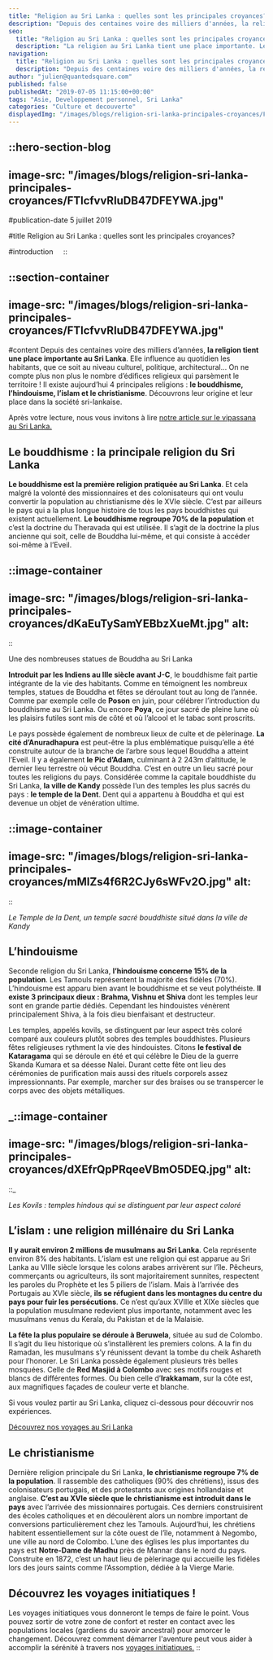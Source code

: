 ```yaml
---
title: "Religion au Sri Lanka : quelles sont les principales croyances?"
description: "Depuis des centaines voire des milliers d'années, la religion tient une place importante au Sri Lanka . Elle influence au quotidien les habitants, que ce soit au niveau culturel, politique, architectural... On ne compte plus non plus le nombre d'édifices religieux qui parsèment le territoire ! Il existe aujourd'hui..."
seo:
  title: "Religion au Sri Lanka : quelles sont les principales croyances ? | Odysway"
  description: "La religion au Sri Lanka tient une place importante. Le pays compte 4 croyances principales : le bouddhisme, l'hindouisme, l'islam et le christianisme."
navigation:
  title: "Religion au Sri Lanka : quelles sont les principales croyances?"
  description: "Depuis des centaines voire des milliers d'années, la religion tient une place importante au Sri Lanka . Elle influence au quotidien les habitants, que ce soit au niveau culturel, politique, architectural... On ne compte plus non plus le nombre d'édifices religieux qui parsèment le territoire ! Il existe aujourd'hui..."
author: "julien@quantedsquare.com"
published: false
publishedAt: "2019-07-05 11:15:00+00:00"
tags: "Asie, Developpement personnel, Sri Lanka"
categories: "Culture et decouverte"
displayedImg: "/images/blogs/religion-sri-lanka-principales-croyances/FTlcfvvRIuDB47DFEYWA.jpg"
---
```


::hero-section-blog
---
image-src: "/images/blogs/religion-sri-lanka-principales-croyances/FTlcfvvRIuDB47DFEYWA.jpg"
---
#publication-date
5 juillet 2019

#title
Religion au Sri Lanka : quelles sont les principales croyances?

#introduction
   
::

::section-container
---
image-src: "/images/blogs/religion-sri-lanka-principales-croyances/FTlcfvvRIuDB47DFEYWA.jpg"
---
#content
Depuis des centaines voire des milliers d’années, **la religion tient une place importante au Sri Lanka**. Elle influence au quotidien les habitants, que ce soit au niveau culturel, politique, architectural… On ne compte plus non plus le nombre d’édifices religieux qui parsèment le territoire ! Il existe aujourd’hui 4 principales religions : **le bouddhisme, l’hindouisme, l’islam et le christianisme**. Découvrons leur origine et leur place dans la société sri-lankaise.

Après votre lecture, nous vous invitons à lire [notre article sur le vipassana au Sri Lanka.](https://odysway.com/vipassana-sri-lanka)

## **Le bouddhisme : la principale religion du Sri Lanka**

**Le bouddhisme est la première religion pratiquée au Sri Lanka**. Et cela malgré la volonté des missionnaires et des colonisateurs qui ont voulu convertir la population au christianisme dès le XVIe siècle. C’est par ailleurs le pays qui a la plus longue histoire de tous les pays bouddhistes qui existent actuellement. **Le bouddhisme regroupe 70% de la population** et c’est la doctrine du Theravada qui est utilisée. Il s’agit de la doctrine la plus ancienne qui soit, celle de Bouddha lui-même, et qui consiste à accéder soi-même à l’Eveil.

::image-container
---
image-src: "/images/blogs/religion-sri-lanka-principales-croyances/dKaEuTySamYEBbzXueMt.jpg"
alt: 
---
::

Une des nombreuses statues de Bouddha au Sri Lanka

**Introduit par les Indiens au IIIe siècle avant J-C**, le bouddhisme fait partie intégrante de la vie des habitants. Comme en témoignent les nombreux temples, statues de Bouddha et fêtes se déroulant tout au long de l’année. Comme par exemple celle de **Poson** en juin, pour célébrer l’introduction du bouddhisme au Sri Lanka. Ou encore **Poya**, ce jour sacré de pleine lune où les plaisirs futiles sont mis de côté et où l’alcool et le tabac sont proscrits. 

Le pays possède également de nombreux lieux de culte et de pèlerinage. **La cité d’Anuradhapura** est peut-être la plus emblématique puisqu’elle a été construite autour de la branche de l’arbre sous lequel Bouddha a atteint l’Eveil. Il y a également **le Pic d’Adam**, culminant à 2 243m d’altitude, le dernier lieu terrestre où vécut Bouddha. C’est en outre un lieu sacré pour toutes les religions du pays. Considérée comme la capitale bouddhiste du Sri Lanka, **la ville de Kandy** possède l’un des temples les plus sacrés du pays : **le temple de la Dent**. Dent qui a appartenu à Bouddha et qui est devenue un objet de vénération ultime.  

::image-container
---
image-src: "/images/blogs/religion-sri-lanka-principales-croyances/mMIZs4f6R2CJy6sWFv2O.jpg"
alt: 
---
::

_Le Temple de la Dent, un temple sacré bouddhiste situé dans la ville de Kandy_

## **L’hindouisme**

Seconde religion du Sri Lanka, **l’hindouisme concerne 15% de la population**. Les Tamouls représentent la majorité des fidèles (70%). L’hindouisme est apparu bien avant le bouddhisme et se veut polythéiste. **Il existe 3 principaux dieux : Brahma, Vishnu et Shiva** dont les temples leur sont en grande partie dédiés. Cependant les hindouistes vénèrent principalement Shiva, à la fois dieu bienfaisant et destructeur. 

Les temples, appelés kovils, se distinguent par leur aspect très coloré comparé aux couleurs plutôt sobres des temples bouddhistes. Plusieurs fêtes religieuses rythment la vie des hindouistes. Citons **le festival de Kataragama** qui se déroule en été et qui célèbre le Dieu de la guerre Skanda Kumara et sa déesse Nalei. Durant cette fête ont lieu des cérémonies de purification mais aussi des rituels corporels assez impressionnants. Par exemple, marcher sur des braises ou se transpercer le corps avec des objets métalliques.

_::image-container
---
image-src: "/images/blogs/religion-sri-lanka-principales-croyances/dXEfrQpPRqeeVBmO5DEQ.jpg"
alt: 
---
::_

_Les Kovils : temples hindous qui se distinguent par leur aspect coloré_

## **L’islam : une religion millénaire du Sri Lanka**

**Il y aurait environ 2 millions de musulmans au Sri Lanka**. Cela représente environ 8% des habitants. L’islam est une religion qui est apparue au Sri Lanka au VIIIe siècle lorsque les colons arabes arrivèrent sur l’île. Pêcheurs, commerçants ou agriculteurs, ils sont majoritairement sunnites, respectent les paroles du Prophète et les 5 piliers de l’islam. Mais à l’arrivée des Portugais au XVIe siècle, **ils se réfugient dans les montagnes du centre du pays pour fuir les persécutions**. Ce n’est qu’aux XVIIIe et XIXe siècles que la population musulmane redevient plus importante, notamment avec les musulmans venus du Kerala, du Pakistan et de la Malaisie. 

**La fête la plus populaire se déroule à Beruwela**, située au sud de Colombo. Il s’agit du lieu historique où s’installèrent les premiers colons. A la fin du Ramadan, les musulmans s’y réunissent devant la tombe du cheik Ashareth pour l’honorer. Le Sri Lanka possède également plusieurs très belles mosquées. Celle de **Red Masjid à Colombo** avec ses motifs rouges et blancs de différentes formes. Ou bien celle d’**Irakkamam**, sur la côte est, aux magnifiques façades de couleur verte et blanche.

Si vous voulez partir au Sri Lanka, cliquez ci-dessous pour découvrir nos expériences.

[Découvrez nos voyages au Sri Lanka](https://odysway.com/destinations/sri-lanka)

## **Le christianisme**

Dernière religion principale du Sri Lanka, **le christianisme regroupe 7% de la population**. Il rassemble des catholiques (90% des chrétiens), issus des colonisateurs portugais, et des protestants aux origines hollandaise et anglaise. **C’est au XVIe siècle que le christianisme est introduit dans le pays** avec l’arrivée des missionnaires portugais. Ces derniers construisirent des écoles catholiques et en découlèrent alors un nombre important de conversions particulièrement chez les Tamouls. Aujourd’hui, les chrétiens habitent essentiellement sur la côte ouest de l’île, notamment à Negombo, une ville au nord de Colombo. L’une des églises les plus importantes du pays est **Notre-Dame de Madhu** près de Mannar dans le nord du pays. Construite en 1872, c’est un haut lieu de pèlerinage qui accueille les fidèles lors des jours saints comme l’Assomption, dédiée à la Vierge Marie.

## Découvrez les voyages initiatiques !

Les voyages initiatiques vous donneront le temps de faire le point. Vous pouvez sortir de votre zone de confort et rester en contact avec les populations locales (gardiens du savoir ancestral) pour amorcer le changement. Découvrez comment démarrer l'aventure peut vous aider à accomplir la sérénité à travers nos [voyages initiatiques.](https://odysway.com/thematiques/voyage-initiatique)
::
